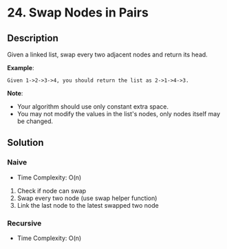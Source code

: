 # 24. Swap Nodes in Pairs

## Description

Given a linked list, swap every two adjacent nodes and return its head.

**Example**:

```
Given 1->2->3->4, you should return the list as 2->1->4->3.
```

**Note**:

* Your algorithm should use only constant extra space.
* You may not modify the values in the list's nodes, only nodes itself may be changed.

## Solution

### Naive

* Time Complexity: O(n)

1. Check if node can swap
2. Swap every two node (use swap helper function)
3. Link the last node to the latest swapped two node

### Recursive

* Time Complexity: O(n)